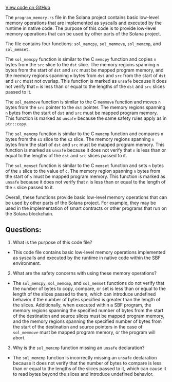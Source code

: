 [View code on GitHub](https://github.com/solana-labs/solana/blob/master/sdk/program/src/program_memory.rs)

The `program_memory.rs` file in the Solana project contains basic low-level memory operations that are implemented as syscalls and executed by the runtime in native code. The purpose of this code is to provide low-level memory operations that can be used by other parts of the Solana project.

The file contains four functions: `sol_memcpy`, `sol_memmove`, `sol_memcmp`, and `sol_memset`. 

The `sol_memcpy` function is similar to the C `memcpy` function and copies `n` bytes from the `src` slice to the `dst` slice. The memory regions spanning `n` bytes from the start of `dst` and `src` must be mapped program memory, and the memory regions spanning `n` bytes from `dst` and `src` from the start of `dst` and `src` must not overlap. This function is marked as `unsafe` because it does not verify that `n` is less than or equal to the lengths of the `dst` and `src` slices passed to it.

The `sol_memmove` function is similar to the C `memmove` function and moves `n` bytes from the `src` pointer to the `dst` pointer. The memory regions spanning `n` bytes from the start of `dst` and `src` must be mapped program memory. This function is marked as `unsafe` because the same safety rules apply as in `ptr::copy`.

The `sol_memcmp` function is similar to the C `memcmp` function and compares `n` bytes from the `s1` slice to the `s2` slice. The memory regions spanning `n` bytes from the start of `dst` and `src` must be mapped program memory. This function is marked as `unsafe` because it does not verify that `n` is less than or equal to the lengths of the `dst` and `src` slices passed to it.

The `sol_memset` function is similar to the C `memset` function and sets `n` bytes of the `s` slice to the value of `c`. The memory region spanning `n` bytes from the start of `s` must be mapped program memory. This function is marked as `unsafe` because it does not verify that `n` is less than or equal to the length of the `s` slice passed to it.

Overall, these functions provide basic low-level memory operations that can be used by other parts of the Solana project. For example, they may be used in the implementation of smart contracts or other programs that run on the Solana blockchain.
## Questions: 
 1. What is the purpose of this code file?
- This code file contains basic low-level memory operations implemented as syscalls and executed by the runtime in native code within the SBF environment.

2. What are the safety concerns with using these memory operations?
- The `sol_memcpy`, `sol_memcmp`, and `sol_memset` functions do not verify that the number of bytes to copy, compare, or set is less than or equal to the length of the slices passed to them, which can introduce undefined behavior if the number of bytes specified is greater than the length of the slices. Additionally, when executed within a SBF program, the memory regions spanning the specified number of bytes from the start of the destination and source slices must be mapped program memory, and the memory regions spanning the specified number of bytes from the start of the destination and source pointers in the case of `sol_memmove` must be mapped program memory, or the program will abort.

3. Why is the `sol_memcmp` function missing an `unsafe` declaration?
- The `sol_memcmp` function is incorrectly missing an `unsafe` declaration because it does not verify that the number of bytes to compare is less than or equal to the lengths of the slices passed to it, which can cause it to read bytes beyond the slices and introduce undefined behavior.
